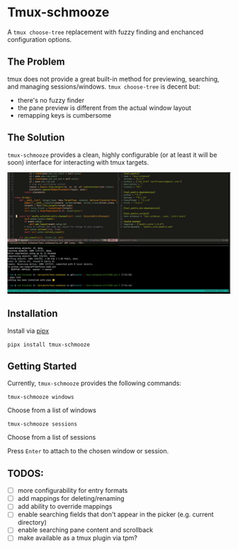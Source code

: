# Tmux-schmooze
A `tmux choose-tree` replacement with fuzzy finding and enchanced configuration options.

## The Problem
tmux does not provide a great built-in method for previewing, searching, and managing sessions/windows. `tmux choose-tree` is decent but:
- there's no fuzzy finder
- the pane preview is different from the actual window layout
- remapping keys is cumbersome

## The Solution
`tmux-schmooze` provides a clean, highly configurable (or at least it will be soon) interface for interacting with tmux targets.

![demo](https://github.com/camgraff/tmux-schmooze/raw/master/demo.gif)


## Installation
Install via [pipx](https://pypa.github.io/pipx/)
```
pipx install tmux-schmooze
```

## Getting Started
Currently, `tmux-schmooze` provides the following commands:

```
tmux-schmooze windows
```
Choose from a list of windows

```
tmux-schmooze sessions
```
Choose from a list of sessions

Press `Enter` to attach to the chosen window or session.

## TODOS:
- [ ] more configurability for entry formats
- [ ] add mappings for deleting/renaming
- [ ] add ability to override mappings
- [ ] enable searching fields that don't appear in the picker (e.g. current directory)
- [ ] enable searching pane content and scrollback
- [ ] make available as a tmux plugin via tpm?
